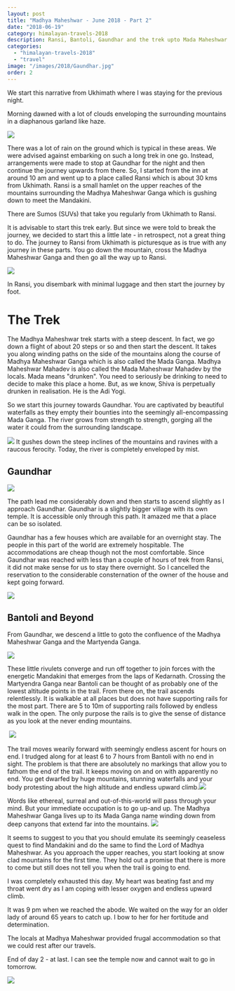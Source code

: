 ```yaml
---
layout: post
title: "Madhya Maheshwar - June 2018 - Part 2"
date: "2018-06-19"
category: himalayan-travels-2018
description: Ransi, Bantoli, Gaundhar and the trek upto Mada Maheshwar
categories: 
  - "himalayan-travels-2018"
  - "travel"
image: "/images/2018/Gaundhar.jpg"
order: 2
---
```


We start this narrative from Ukhimath where I was staying for the previous night.

Morning dawned with a lot of clouds enveloping the surrounding mountains in a diaphanous garland like haze.

[![](/images/2018/thehaze.jpg)](/images/2018/thehaze.jpg)

There was a lot of rain on the ground which is typical in these areas. We were advised against embarking on such a long trek in one go. Instead, arrangements were made to stop at Gaundhar for the night and then continue the journey upwards from there. So, I started from the inn at around 10 am and went up to a place called Ransi which is about 30 kms from Ukhimath. Ransi is a small hamlet on the upper reaches of the mountains surrounding the Madhya Maheshwar Ganga which is gushing down to meet the Mandakini.

There are Sumos (SUVs) that take you regularly from Ukhimath to Ransi.

It is advisable to start this trek early. But since we were told to break the journey, we decided to start this a little late - in retrospect, not a great thing to do. The journey to Ransi from Ukhimath is picturesque as is true with any journey in these parts. You go down the mountain, cross the Madhya Maheshwar Ganga and then go all the way up to Ransi.

[![](/images/2018/ukhimath-ransi.jpg)](/images/2018/ukhimath-ransi.jpg)

In Ransi, you disembark with minimal luggage and then start the journey by foot.

# The Trek

The Madhya Maheshwar trek starts with a steep descent. In fact, we go down a flight of about 20 steps or so and then start the descent. It takes you along winding paths on the side of the mountains along the course of Madhya Maheshwar Ganga which is also called the Mada Ganga. Madhya Maheshwar Mahadev is also called the Mada Maheshwar Mahadev by the locals. Mada means "drunken". You need to seriously be drinking to need to decide to make this place a home. But, as we know, Shiva is perpetually drunken in realisation. He is the Adi Yogi.

So we start this journey towards Gaundhar. You are captivated by beautiful waterfalls as they empty their bounties into the seemingly all-encompassing Mada Ganga. The river grows from strength to strength, gorging all the water it could from the surrounding landscape.

[![](/images/2018/path-waterfall.jpg)](/images/2018/path-waterfall.jpg) It gushes down the steep inclines of the mountains and ravines with a raucous ferocity. Today, the river is completely enveloped by mist.

## Gaundhar

[![](/images/2018/mada-ganga-mist.jpg)](/images/2018/mada-ganga-mist.jpg)

The path lead me considerably down and then starts to ascend slightly as I approach Gaundhar. Gaundhar is a slightly bigger village with its own temple. It is accessible only through this path. It amazed me that a place can be so isolated.

Gaundhar has a few houses which are available for an overnight stay. The people in this part of the world are extremely hospitable. The accommodations are cheap though not the most comfortable. Since Gaundhar was reached with less than a couple of hours of trek from Ransi, it did not make sense for us to stay there overnight. So I cancelled the reservation to the considerable consternation of the owner of the house and kept going forward.

[![](/images/2018/Gaundhar.jpg)](/images/2018/Gaundhar.jpg)

## Bantoli and Beyond

From Gaundhar, we descend a little to goto the confluence of the Madhya Maheshwar Ganga and the Martyenda Ganga.

[![](/images/2018/mada-martyendra-prayag.jpg)](/images/2018/mada-martyendra-prayag.jpg)

These little rivulets converge and run off together to join forces with the energetic Mandakini that emerges from the laps of Kedarnath. Crossing the Martyendra Ganga near Bantoli can be thought of as probably one of the lowest altitude points in the trail. From there on, the trail ascends relentlessly. It is walkable at all places but does not have supporting rails for the most part. There are 5 to 10m of supporting rails followed by endless walk in the open. The only purpose the rails is to give the sense of distance as you look at the never ending mountains.

 [![](images/me-on-trail.jpg)](http://www.thekollurus.com/rblog/wp-content/uploads/2018/06/me-on-trail.jpg)

The trail moves wearily forward with seemingly endless ascent for hours on end. I trudged along for at least 6 to 7 hours from Bantoli with no end in sight. The problem is that there are absolutely no markings that allow you to fathom the end of the trail. It keeps moving on and on with apparently no end. You get dwarfed by huge mountains, stunning waterfalls and your body protesting about the high altitude and endless upward climb.[![](/images/2018/huge-mountains.jpg)](/images/2018/huge-mountains.jpg)

Words like ethereal, surreal and out-of-this-world will pass through your mind. But your immediate occupation is to go up-and up. The Madhya Maheshwar Ganga lives up to its Mada Ganga name winding down from deep canyons that extend far into the mountains. [![](/images/2018/mada-ganga-winding.jpg)](/images/2018/mada-ganga-winding.jpg)

It seems to suggest to you that you should emulate its seemingly ceaseless quest to find Mandakini and do the same to find the Lord of Madhya Maheshwar. As you approach the upper reaches, you start looking at snow clad mountains for the first time. They hold out a promise that there is more to come but still does not tell you when the trail is going to end.

I was completely exhausted this day. My heart was beating fast and my throat went dry as I am coping with lesser oxygen and endless upward climb.

It was 9 pm when we reached the abode. We waited on the way for an older lady of around 65 years to catch up. I bow to her for her fortitude and determination.

The locals at Madhya Maheshwar provided frugal accommodation so that we could rest after our travels.

End of day 2 - at last. I can see the temple now and cannot wait to go in tomorrow.

[![](/images/2018/snow-clad-mountains-first-glimpse.jpg)](/images/2018/snow-clad-mountains-first-glimpse.jpg)
